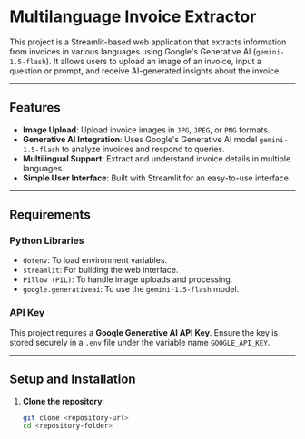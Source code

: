 # Multilanguage Invoice Extractor

This project is a Streamlit-based web application that extracts information from invoices in various languages using Google's Generative AI (`gemini-1.5-flash`). It allows users to upload an image of an invoice, input a question or prompt, and receive AI-generated insights about the invoice.

---

## Features
- **Image Upload**: Upload invoice images in `JPG`, `JPEG`, or `PNG` formats.
- **Generative AI Integration**: Uses Google's Generative AI model `gemini-1.5-flash` to analyze invoices and respond to queries.
- **Multilingual Support**: Extract and understand invoice details in multiple languages.
- **Simple User Interface**: Built with Streamlit for an easy-to-use interface.

---

## Requirements
### Python Libraries
- `dotenv`: To load environment variables.
- `streamlit`: For building the web interface.
- `Pillow (PIL)`: To handle image uploads and processing.
- `google.generativeai`: To use the `gemini-1.5-flash` model.

### API Key
This project requires a **Google Generative AI API Key**. Ensure the key is stored securely in a `.env` file under the variable name `GOOGLE_API_KEY`.

---

## Setup and Installation
1. **Clone the repository**:
   ```bash
   git clone <repository-url>
   cd <repository-folder>
